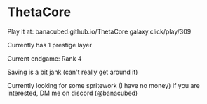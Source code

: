 # ThetaCore

Play it at:
banacubed.github.io/ThetaCore
galaxy.click/play/309

Currently has 1 prestige layer

Current endgame:
Rank 4

Saving is a bit jank (can't really get around it)

Currently looking for some spritework (I have no money)
If you are interested, DM me on discord (@banacubed)
